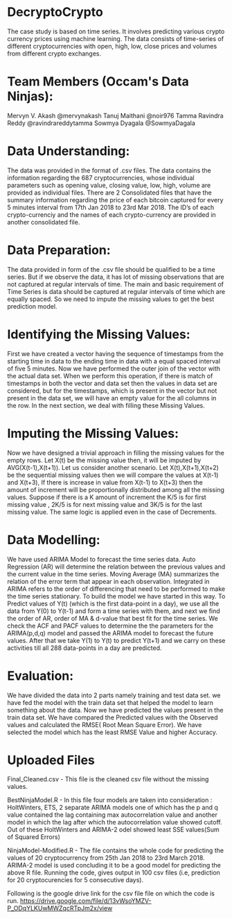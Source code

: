 # DecryptoCrypto
The case study is based on time series. It involves predicting various crypto currency prices using machine learning. The data consists of time-series of different cryptocurrencies with open, high, low, close prices and volumes from different crypto exchanges.

# Team Members (Occam's Data Ninjas):
Mervyn V. Akash @mervynakash 
Tanuj Maithani @noir976 
Tamma Ravindra Reddy @ravindrareddytamma 
Sowmya Dyagala @SowmyaDagala 

# Data Understanding: 
The data was provided in the format of .csv files. The data contains the information regarding the 687 cryptocurrencies, whose individual parameters such as opening value, closing value, low, high, volume are provided as individual files. There are 2 Consolidated files that have the summary information regarding the price of each bitcoin captured for every 5 minutes interval from 17th Jan 2018 to 23rd Mar 2018. The ID’s of each crypto-currenciy and the names of each crypto-currency are provided in another consolidated file.

# Data Preparation: 
The data provided in form of the .csv file should be qualified to be a time series. But if we observe the data, it has lot of missing observations that are not captured at regular intervals of time. The main and basic requirement of Time Series is data should be captured at regular intervals of time which are equally spaced. So we need to impute the missing values to get the best prediction model.

# Identifying the Missing Values: 
First we have created a vector having the sequence of timestamps from the starting time in data to the ending time in data with a equal spaced interval of five 5 minutes. Now we have performed the outer join of the vector with the actual data set. When we perform this operation, if there is match of timestamps in both the vector and data set then the values in data set are considered, but for the timestamps, which is present in the vector but not present in the data set, we will have an empty value for the all columns in the row. In the next section, we deal with filling these Missing Values.

# Imputing the Missing Values: 
Now we have designed a trivial approach in filling the missing values for the empty rows. Let X(t) be the missing value then, it will be imputed by AVG(X(t-1),X(t+1)). Let us consider another scenario. Let X(t),X(t+1),X(t+2) be the sequential missing values then we will compare the values at X(t-1) and X(t+3), If there is increase in value from X(t-1) to X(t+3) then the amount of increment will be proportionally distributed among all the missing values. Suppose if there is a K amount of increment the K/5 is for first missing value , 2K/5 is for next missing value and 3K/5 is for the last missing value. The same logic is applied even in the case of Decrements.

# Data Modelling: 
We have used ARIMA Model to forecast the time series data. Auto Regression (AR) will determine the relation between the previous values and the current value in the time series. Moving Average (MA) summarizes the relation of the error term that appear in each observation. Integrated in ARIMA refers to the order of differencing that need to be performed to make the time series stationary. To build the model we have started in this way.
To Predict values of Y(t) (which is the first data-point in a day), we use all the data from Y(0) to Y(t-1) and form a time series with them, and next we find the order of AR, order of MA & d-value that best fit for the time series. We check the ACF and PACF values to determine the the parameters for the ARIMA(p,d,q) model and passed the ARIMA model to forecast the future values. After that we take Y(1) to Y(t) to predict Y(t+1) and we carry on these activities till all 288 data-points in a day are predicted. 

# Evaluation: 
We have divided the data into  2 parts namely training and test data set. we have fed the model with the train data set that helped the model to learn something about the data. Now we have predicted the values present in the train data set. We have compared the Predicted values with the Observed values and calculated the RMSE( Root Mean Square Error). We have selected the model which has the least RMSE Value and higher Accuracy.

# Uploaded Files
Final_Cleaned.csv - This file is the cleaned csv file without the missing values.

BestNinjaModel.R - In this file four models are taken into consideration : HoltWinters, ETS, 2 separate ARIMA models one of which has the p and q value contained the lag containing max autocorrelation value and another model in which the lag after which the autocorrelation value showed cutoff. Out of these HoltWinters and ARIMA-2 odel showed least SSE values(Sum of Squared Errors)

NinjaModel-Modified.R - The file contains the whole code for predicting the values of 20 cryptocurrency from 25th Jan 2018 to 23rd
March 2018. ARIMA-2 model is used concluding it to be a good model for predicting the above R file. Running the code, gives output in 100 csv files (i.e, prediction for 20 cryptocurencies for 5 consecutive days).

Following is the google drive link for the csv file file on which the code is run.
https://drive.google.com/file/d/13vWsoYMZV-P_ODqYLKUwMWZqcRTpJm2x/view
